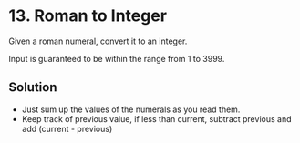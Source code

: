 # 13. Roman to Integer

Given a roman numeral, convert it to an integer.

Input is guaranteed to be within the range from 1 to 3999.

## Solution

* Just sum up the values of the numerals as you read them.
* Keep track of previous value, if less than current, subtract previous and add (current - previous)
